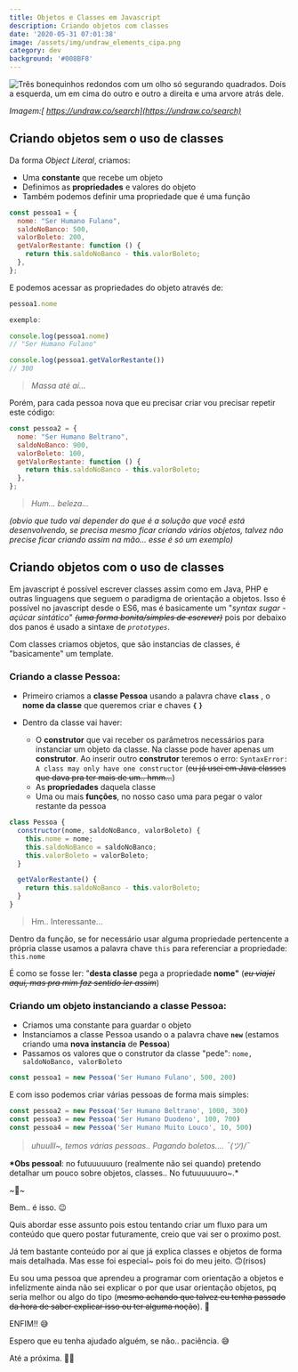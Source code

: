 ```yaml
---
title: Objetos e Classes em Javascript
description: Criando objetos com classes
date: '2020-05-31 07:01:38'
image: /assets/img/undraw_elements_cipa.png
category: dev
background: '#008BF8'
---
```

![Três bonequinhos redondos com um olho só segurando quadrados. Dois a esquerda, um em cima do outro e outro a direita e uma arvore atrás dele.](/assets/img/undraw_elements_cipa.png)

*Imagem:*[](https://www.pexels.com/)*[ https://undraw.co/search](https://undraw.co/search)*

## Criando objetos sem o uso de classes

Da forma *Object Literal*, criamos:

* Uma **constante** que recebe um objeto
* Definimos as **propriedades** e valores do objeto
* Também podemos definir uma propriedade que é uma função

```jsx
const pessoa1 = {
  nome: "Ser Humano Fulano",
  saldoNoBanco: 500,
  valorBoleto: 200,
  getValorRestante: function () {
    return this.saldoNoBanco - this.valorBoleto;
  },
};
```

E podemos acessar as propriedades do objeto através de:

```jsx
pessoa1.nome

exemplo:

console.log(pessoa1.nome)
// "Ser Humano Fulano"

console.log(pessoa1.getValorRestante())
// 300
```

> *Massa até aí...*

Porém, para cada pessoa nova que eu precisar criar vou precisar repetir este código:

```jsx
const pessoa2 = {
  nome: "Ser Humano Beltrano",
  saldoNoBanco: 900,
  valorBoleto: 100,
  getValorRestante: function () {
    return this.saldoNoBanco - this.valorBoleto;
  },
};
```

> *Hum... beleza...*

*(obvio que tudo vai depender do que é a solução que você está desenvolvendo, se precisa mesmo ficar criando vários objetos, talvez não precise ficar criando assim na mão... esse é só um exemplo)*

## Criando objetos com o uso de classes

Em javascript é possível escrever classes assim como em Java, PHP e outras linguagens que seguem o paradigma de orientação a objetos. Isso é possível no javascript desde o ES6, mas é basicamente um "*syntax sugar - açúcar sintático*" *~~(uma forma bonita/simples de escrever)~~* pois por debaixo dos panos é usado a sintaxe de *`prototypes`*.

Com classes criamos objetos, que são instancias de classes, é "basicamente" um template.

### Criando a classe Pessoa:

* Primeiro criamos a **classe Pessoa** usando a palavra chave **`class`** , o **nome da classe** que queremos criar e chaves **`{` `}`**
* Dentro da classe vai haver:

  * O **construtor** que vai receber os parâmetros necessários para instanciar um objeto da classe. Na classe pode haver apenas um **construtor**. Ao inserir outro **construtor** teremos o erro: `SyntaxError: A class may only have one constructor` (~~eu já usei em Java classes que dava pra ter mais de um.. hmm...~~)
  * As **propriedades** daquela classe
  * Uma ou mais **funções**, no nosso caso uma para pegar o valor restante da pessoa

```jsx
class Pessoa {
  constructor(nome, saldoNoBanco, valorBoleto) {
    this.nome = nome;
    this.saldoNoBanco = saldoNoBanco;
    this.valorBoleto = valorBoleto;
  }

  getValorRestante() {
    return this.saldoNoBanco - this.valorBoleto;
  }
}
```

> Hm.. Interessante...

Dentro da função, se for necessário usar alguma propriedade pertencente a própria classe usamos a palavra chave `this` para referenciar a propriedade: `this.nome`

É como se fosse ler: "**desta classe** pega a propriedade **nome"** (*~~eu viajei aqui, mas pra mim faz sentido ler assim~~*)

### Criando um objeto instanciando a classe Pessoa:

* Criamos uma constante para guardar o objeto
* Instanciamos a classe Pessoa usando o a palavra chave **`new`** (estamos criando uma **nova instancia** de **Pessoa**)
* Passamos os valores que o construtor da classe "pede": `nome, saldoNoBanco, valorBoleto`

```jsx
const pessoa1 = new Pessoa('Ser Humano Fulano', 500, 200)
```

E com isso podemos criar várias pessoas de forma mais simples:

```jsx
const pessoa2 = new Pessoa('Ser Humano Beltrano', 1000, 300)
const pessoa3 = new Pessoa('Ser Humano Duodeno', 100, 700)
const pessoa4 = new Pessoa('Ser Humano Muito Louco', 10, 500)
```

> *uhuulll~, temos várias pessoas.. Pagando boletos.... ¯(ツ)/¯*

**\*Obs pessoal**: no futuuuuuuro (realmente não sei quando) pretendo detalhar um pouco sobre objetos, classes.. No futuuuuuuro~.*

\~🌟\~

Bem.. é isso. 😉

Quis abordar esse assunto pois estou tentando criar um fluxo para um conteúdo que quero postar futuramente, creio que vai ser o proximo post.

Já tem bastante conteúdo por aí que já explica classes e objetos de forma mais detalhada. Mas esse foi especial~ pois foi do meu jeito. 🙃(risos)

Eu sou uma pessoa que aprendeu a programar com orientação a objetos e infelizmente ainda não sei explicar o por que usar orientação objetos, pq seria melhor ou algo do tipo (~~mesmo achando que talvez eu tenha passado da hora de saber explicar isso ou ter alguma noção~~). 🤔

ENFIM!! 😅

Espero que eu tenha ajudado alguém, se não.. paciência. 😅

Até a próxima. 🤙🏽
